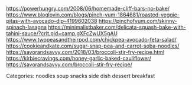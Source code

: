 https://powerhungry.com/2008/06/homemade-cliff-bars-no-bake/
https://www.bloglovin.com/blogs/pinch-yum-1864681/roasted-veggie-pitas-with-avocado-dip-4199602038
https://pinchofyum.com/skinny-spinach-lasagna
https://minimalistbaker.com/delicata-squash-bake-with-tahini-sauce/?crlt.pid=camp.gXFcZwUX5gAU
https://www.twopeasandtheirpod.com/chickpea-avocado-feta-salad/
https://cookieandkate.com/sugar-snap-pea-and-carrot-soba-noodles/
https://savorandsavvy.com/2018/03/broccoli-stir-fry-recipe.html
https://kirbiecravings.com/honey-garlic-baked-cauliflower/
https://savorandsavvy.com/broccoli-stir-fry-recipe/

Categories:
noodles
soup
snacks
side dish
dessert
breakfast